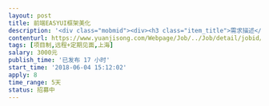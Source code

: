 ```yaml
---                
layout: post       
title: 前端EASYUI框架美化           
description: '<div class="mobmid"><div><h3 class="item_title">需求描述</h3><p>一、前端、后台都已经做好，前端基于EASYUI框架（JS、JQUERY嵌入在JSP中）<br/>二、核心工作：对页面进行优化、美化<br/>三、人员需求：精通H5、CSS、EASYUI框架、JS、JQUERY、JSP，会PS者更佳</p></div><!--info end--></div>'     
contenturl: https://www.yuanjisong.com/Webpage/Job/../Job/detail/jobid/101525      
tags: [项目制,远程+定期见面,上海]            
salary: 3000元          
publish_time: '已发布 17 小时'         
start_time: '2018-06-04 15:12:02'           
apply: 8                   
time_range: 5天              
status: 招募中                  
---                 
```

